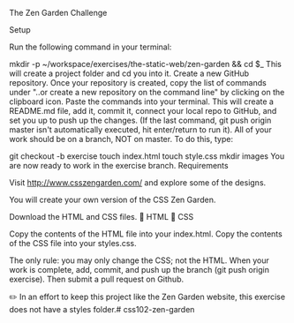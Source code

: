 The Zen Garden Challenge

Setup

Run the following command in your terminal:

mkdir -p ~/workspace/exercises/the-static-web/zen-garden && cd $_
This will create a project folder and cd you into it.
Create a new GitHub repository.
Once your repository is created, copy the list of commands under "..or create a new repository on the command line" by clicking on the clipboard icon.
Paste the commands into your terminal. This will create a README.md file, add it, commit it, connect your local repo to GitHub, and set you up to push up the changes. (If the last command, git push origin master isn't automatically executed, hit enter/return to run it).
All of your work should be on a branch, NOT on master. To do this, type:

git checkout -b exercise
touch index.html
touch style.css
mkdir images
You are now ready to work in the exercise branch.
Requirements

Visit http://www.csszengarden.com/ and explore some of the designs.

You will create your own version of the CSS Zen Garden.

Download the HTML and CSS files.
📎 HTML
📎 CSS

Copy the contents of the HTML file into your index.html.
Copy the contents of the CSS file into your styles.css.

The only rule: you may only change the CSS; not the HTML.
When your work is complete, add, commit, and push up the branch (git push origin exercise). Then submit a pull request on Github.

✏️ In an effort to keep this project like the Zen Garden website, this exercise does not have a styles folder.# css102-zen-garden
